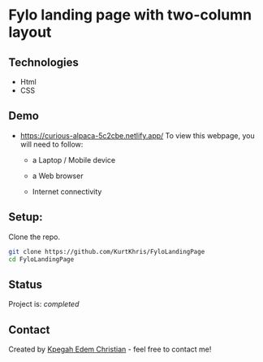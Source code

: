 # Fylo landing page with two-column layout

## Technologies 
* Html
* CSS

## Demo
- https://curious-alpaca-5c2cbe.netlify.app/
To view this webpage, you will need to follow:

  - a Laptop / Mobile device

  - a Web browser
  
  - Internet connectivity

## Setup:
Clone the repo.

```bash
git clone https://github.com/KurtKhris/FyloLandingPage
cd FyloLandingPage
```

## Status
Project is: _completed_

## Contact
Created by [Kpegah Edem Christian](https://www.linkedin.com/in/christian-edem-kpegah-491461165/) - feel free to contact me!
